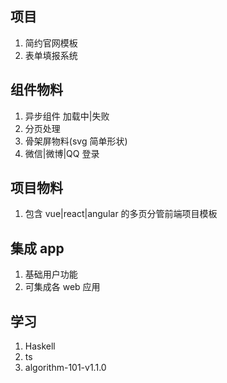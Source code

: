 ## 项目

1. 简约官网模板
2. 表单填报系统

## 组件物料

1. 异步组件 加载中|失败
2. 分页处理
3. 骨架屏物料(svg 简单形状)
4. 微信|微博|QQ 登录

## 项目物料

1. 包含 vue|react|angular 的多页分管前端项目模板

## 集成 app

1. 基础用户功能
2. 可集成各 web 应用

## 学习

1. Haskell
2. ts
3. algorithm-101-v1.1.0